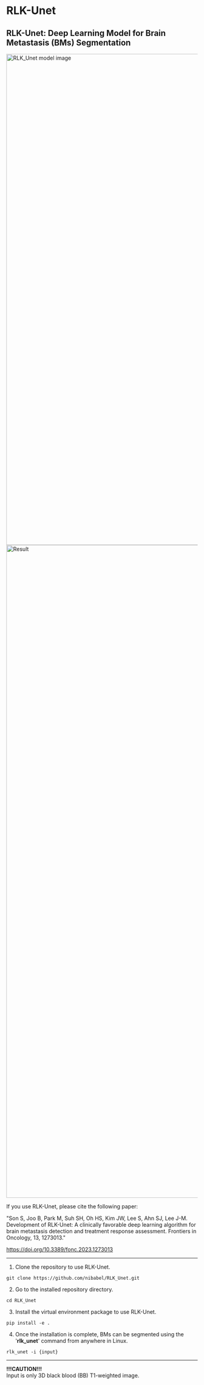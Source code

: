 # RLK-Unet
RLK-Unet: Deep Learning Model for Brain Metastasis (BMs) Segmentation
---------------------------------------------------------------------

<img width="1290" alt="RLK_Unet model image" src="https://github.com/nibabel/rlk_unet/assets/135964734/5dfd8827-ed35-4204-9996-c20256940071">

<img width="1715" alt="Result" src="https://github.com/nibabel/rlk_unet/assets/135964734/bf9ac8c0-5671-4d8d-aad7-0f7d87fe628d">




If you use RLK-Unet, please cite the following paper:

"Son S, Joo B, Park M, Suh SH, Oh HS, Kim JW, Lee S, Ahn SJ, Lee J-M. Development of RLK-Unet: A clinically favorable deep learning algorithm for brain metastasis detection and treatment response assessment. Frontiers in Oncology, 13, 1273013."

https://doi.org/10.3389/fonc.2023.1273013



---

1. Clone the repository to use RLK-Unet.
```
git clone https://github.com/nibabel/RLK_Unet.git
```
2. Go to the installed repository directory.
```
cd RLK_Unet
```
3. Install the virtual environment package to use RLK-Unet.
```
pip install -e .
```
4. Once the installation is complete, BMs can be segmented using the '__rlk_unet__' command from anywhere in Linux.
```
rlk_unet -i {input}
```
---


__!!!CAUTION!!!__    
Input is only 3D black blood (BB) T1-weighted image.

